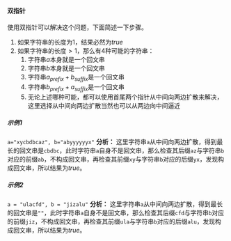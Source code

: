 #### 双指针

使用双指针可以解决这个问题，下面简述一下步骤。

1. 如果字符串的长度为$1$，结果必然为$true$
2. 如果字符串的长度$>1$，那么有$4$种可能的字符串：
    1. 字符串$a$本身就是一个回文串
    2. 字符串$b$本身就是一个回文串
    3. 字符串$a_{prefix} + b_{suffix}$是一个回文串
    4. 字符串$b_{prefix} + a_{suffix}$是一个回文串
    5. 无论上述哪种可能，都可以使用首尾两个指针从中间向两边扩散来解决，这里选择从中间向两边扩散当然也可以从两边向中间逼近

##### 示例1

`a="xycbdbcaz", b="abyyyyyyx"`
**分析：** 这里字符串`a`从中间向两边扩散，得到最长的回文串是`cbdbc`，此时字符串`a`自身不是回文串，那么检查其后缀`az`与字符串`b`对应的前缀`ab`，不构成回文串，再检查其前缀`xy`与字符串`b`对应的后缀`yx`，发现构成回文串，所以结果为$true$。

##### 示例2

`a = "ulacfd", b = "jizalu"`
**分析：** 这里字符串`a`从中间向两边扩散，得到最长的回文串是`""`，此时字符串`a`自身不是回文串，那么检查其后缀`cfd`与字符串`b`对应的前缀`jiz`，不构成回文串，再检查其前缀`ula`与字符串`b`对应的后缀`alu`，发现构成回文串，所以结果为$true$。
